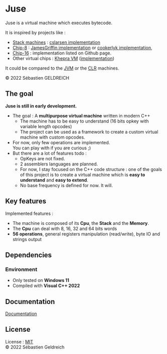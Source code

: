 # Juse

Juse is a virtual machine which executes bytecode.

It is inspired by projects like :

- [Stack machines](https://en.wikipedia.org/wiki/Stack_machine) : [cslarsen implementation](https://github.com/cslarsen/stack-machine)
- [Chip-8](https://fr.wikipedia.org/wiki/CHIP-8) : [JamesGriffin implementation](https://github.com/JamesGriffin/CHIP-8-Emulator) or [cookerlyk implementation](https://github.com/cookerlyk/Chip8),
- [Chip-16](https://github.com/chip16/chip16) : implementation listed on Github page.
- Other virtual chips : [Khepra VM](https://github.com/tykel/khepra-vm) ([implementation](https://github.com/tykel/qpra))

It could be compared to the [JVM](https://en.wikipedia.org/wiki/Java_virtual_machine) or the [CLR](https://en.wikipedia.org/wiki/Common_Language_Runtime) machines.

&copy; 2022 Sébastien GELDREICH

## The goal

**Juse is still in early development.**
- The goal : A **multipurpose virtual machine** written in modern C++
    - The machine has to be easy to understand (16 bits opkey with variable length opcodes)
    - The project can be used as a framework to create a custom virtual machine with custom opcodes.
- For now, only few operations are implemented.  
    You can play with if you are curious ;)
- But there are a lot of features todo :
    - OpKeys are not fixed.
    - 2 assemblers languages are planned.
    - For now, I stay focused on the C++ code structure : one of the goals of this project is to create a virtual machine which is **easy to understand** and **easy to extend**.
    - No base frequency is defined for now. It will.


## Key features

Implemented features :
- The machine is composed of its **Cpu**, the **Stack** and the **Memory**.
- The **Cpu** can deal with 8, 16, 32 and 64 bits words
- **56 operations**, general registers manipulation (read/write), byte IO and strings output

## Dependencies

### Environment

* Only tested on **Windows 11**
* Compiled with **Visual C++ 2022**

## Documentation

[Documentation](https://asgard.trehinos.eu:9080/Trehinos/juse/-/wikis/home)

## License

License : [MIT](LICENSE)  
&copy; 2022 Sébastien Geldreich
